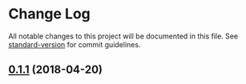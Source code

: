 # Change Log

All notable changes to this project will be documented in this file. See [standard-version](https://github.com/conventional-changelog/standard-version) for commit guidelines.

<a name="0.1.1"></a>
## [0.1.1](https://github.com/jstransformers/jstransformer-twing/compare/0.1.0...0.1.1) (2018-04-20)
